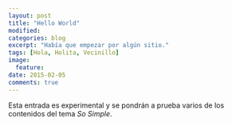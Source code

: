 ```yaml
---
layout: post
title: "Hello World"
modified:
categories: blog
excerpt: "Había que empezar por algún sitio."
tags: [Hola, Holita, Vecinillo]
image:
  feature:
date: 2015-02-05
comments: true
---
```



Esta entrada es experimental y se pondrán a prueba varios de los contenidos del tema *So Simple*.